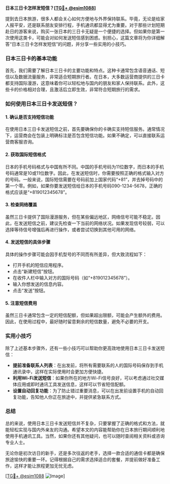 **日本三日卡怎样发短信？[[TG💪+ @esim1088](https://t.me/s/esim1088)]**

提到去日本旅游，很多人都会关心如何方便地与外界保持联系。毕竟，无论是给家人报平安，还是联系朋友安排行程，手机通讯都显得尤为重要。对于那些计划短期赴日的游客来说，购买一张日本的三日卡无疑是一个便捷的选择。但如果你是第一次使用这类卡，可能会对如何发送短信感到困惑。别担心，这篇文章将为你详细解答“日本三日卡怎样发短信”的问题，并分享一些实用的小技巧。

### 日本三日卡的基本功能

首先，我们需要了解日本三日卡的主要功能和特点。这种卡通常包含语音通话、短信以及数据流量服务，非常适合短期旅行者。在日本，大多数运营商提供的三日卡都支持国际漫游，这意味着你可以轻松地与国内的朋友和家人保持联系。此外，这些卡的价格相对合理，且激活后立即生效，非常符合短期旅行的需求。

### 如何使用日本三日卡发送短信？

#### 1. **确认是否支持短信功能**
在使用日本三日卡发送短信之前，首先要确保你的卡确实支持短信服务。通常情况下，运营商会在包装上明确标注是否包含短信功能。如果不确定，可以直接联系运营商客服咨询。

#### 2. **获取国际短信格式**
日本的手机号码格式与中国有所不同。中国的手机号码为11位数字，而日本的手机号码通常是10或11位数字。因此，在发送短信时，你需要按照正确的格式输入对方的号码。一般来说，国际短信需要在号码前加上国家代码“+81”，并去掉号码中的第一个零。例如，如果你要发送短信给日本的手机号码090-1234-5678，正确的格式应该是“+819012345678”。

#### 3. **检查网络覆盖**
虽然三日卡提供了国际漫游服务，但在某些偏远地区，网络信号可能不稳定。因此，在发送短信之前，建议先检查一下当前的网络状况。如果发现信号较弱，可以选择等待信号增强后再进行操作，或者尝试切换到其他可用的网络。

#### 4. **发送短信的具体步骤**
具体的操作步骤可能会因手机型号的不同而有所差异，但大致流程如下：

- 打开手机的短信应用程序。
- 点击“新建短信”按钮。
- 在收件人栏中输入对方的国际号码（如“+819012345678”）。
- 输入你想发送的信息内容。
- 点击“发送”按钮。

#### 5. **注意短信费用**
虽然三日卡通常包含一定的短信配额，但如果超出限额，可能会产生额外的费用。因此，在使用过程中，最好随时留意剩余的短信数量，避免不必要的开支。

### 实用小技巧

除了上述基本步骤外，还有一些小技巧可以帮助你更高效地使用日本三日卡发送短信：

- **提前准备联系人列表**：在出发前，将所有需要联系的人的国际号码保存到手机通讯录中，这样在实际使用时会更加方便快捷。
- **利用Wi-Fi发送短信**：如果你所在的地方Wi-Fi信号良好，可以考虑通过社交媒体应用或即时通讯工具发送信息，这样可以节省短信配额。
- **设置自动回复功能**：为了防止错过重要消息，可以在出发前设置手机的自动回复功能，告知他人你正在旅途中，并提供紧急联系方式。

### 总结

总的来说，使用日本三日卡发送短信并不复杂，只要掌握了正确的格式和方法，就能轻松实现与国内外亲友的沟通。希望本文的内容能帮助你在日本旅行期间顺利地使用手机通讯工具。当然，如果你还有其他疑问，也可以随时查阅相关资料或咨询专业人士。

无论你是初次访日的新手，还是多次往返的老手，选择一款合适的通信卡都是确保旅途愉快的重要一环。记得根据自己的需求选择适合的套餐，并提前做好准备工作，这样才能让旅程更加无忧无虑。

[[TG💪+ @esim1088](https://t.me/s/esim1088) ![Image](https://i.postimg.cc/4NQfJmqS/Snipaste-2025-05-13-00-14-12.png)]